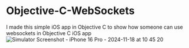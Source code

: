 # Objective-C-WebSockets
I made this simple iOS app in Objective C to show how someone can use websockets in Objective C iOS app
![Simulator Screenshot - iPhone 16 Pro - 2024-11-18 at 10 45 20](https://github.com/user-attachments/assets/49d993db-2f35-459f-94e8-48d57437d114)
